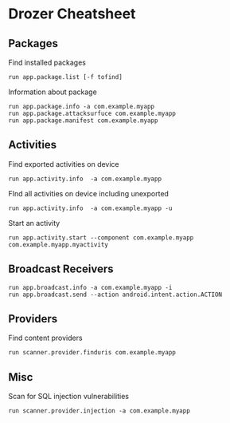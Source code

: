 # Drozer Cheatsheet

## Packages
Find installed packages
```
run app.package.list [-f tofind]
```
Information about package
```
run app.package.info -a com.example.myapp
run app.package.attacksurfuce com.example.myapp
run app.package.manifest com.example.myapp
```

## Activities
Find exported activities on device
```
run app.activity.info  -a com.example.myapp
```
FInd all activities on device including unexported
```
run app.activity.info  -a com.example.myapp -u
```
Start an activity
```
run app.activity.start --component com.example.myapp com.example.myapp.myactivity
```

## Broadcast Receivers
```
run app.broadcast.info -a com.example.myapp -i
run app.broadcast.send --action android.intent.action.ACTION
```

## Providers
Find content providers
```
run scanner.provider.finduris com.example.myapp
```

## Misc
Scan for SQL injection vulnerabilities
```
run scanner.provider.injection -a com.example.myapp
```

